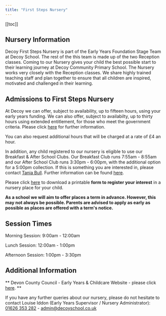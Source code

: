 ```yaml
---
title: "First Steps Nursery"
---
```


[[toc]]

## Nursery Information

Decoy First Steps Nursery is part of the Early Years Foundation Stage Team at Decoy School. The rest of the this team is made up of the two Reception classes. Coming to our Nursery gives your child the best possible start to their learning journey at Decoy Community Primary School. The Nursery works very closely with the Reception classes. We share highly trained teaching staff and plan together to ensure that all children are inspired, motivated and challenged in their learning.

## Admissions to First Steps Nursery

At Decoy we can offer, subject to availability, up to fifteen hours, using your early years funding. We can also offer, subject to availabilty, up to thirty hours using extended entitlement, for those who meet the government criteria. Please click [here](https://www.childcarechoices.gov.uk) for further information.

You can also request additional hours that will be charged at a rate of £4 an hour.

In addition, any child registered to our nursery is eligible to use our Breakfast & After School Clubs. Our Breakfast Club runs 7:55am - 8:55am and our After School Club runs 3:30pm - 6:00pm, with the additional option for a 5:00pm collection. If this is something you are interested in, please contact <a href="mailto:tbull@decoyschool.co.uk">Tania Bull</a>. Further information can be found [here](/parents/breakfast-and-after-school-club).

Please click [here](/uploads/Decoy-Nursery-Note-of-Interest.pdf) to download a printable **form to register your interest** in a nursery place for your child.

**As a school we will aim to offer places a term in advance. However, this may not always be possible.
Parents are advised to apply as early as possible as places are offered with a term's notice.**

## Session Times

Morning Session: 9:00am - 12:00am

Lunch Session: 12:00am - 1:00pm

Afternoon Session: 1:00pm - 3:30pm

## Additional Information

** Devon County Council - Early Years & Childcare Website - please click [here](https://new.devon.gov.uk/educationandfamilies/early-years-and-childcare). **

If you have any further queries about our nursery, please do not hesitate to contact Louise Iddon (Early Years Supervisor / Nursery Administrator):  
<a href='tel:+441626353282'>01626 353 282</a> - <a href="mailto:admin@decoyschool.co.uk">admin@decoyschool.co.uk</a>

